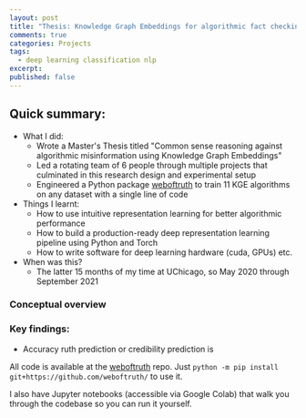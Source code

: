 ```yaml
---
layout: post
title: "Thesis: Knowledge Graph Embeddings for algorithmic fact checking"
comments: true
categories: Projects
tags:
  - deep learning classification nlp
excerpt:
published: false
---
```


## Quick summary:

- What I did:
    - Wrote a Master's Thesis titled "Common sense reasoning against algorithmic misinformation using Knowledge Graph Embeddings"
    - Led a rotating team of 6 people through multiple projects that culminated in this research design and experimental setup
    - Engineered a Python package [weboftruth](https://github.com/bakerwho/weboftruth) to train 11 KGE algorithms on any dataset with a single line of code
- Things I learnt:
    - How to use intuitive representation learning for better algorithmic performance
    - How to build a production-ready deep representation learning pipeline using Python and Torch
    - How to write software for deep learning hardware (cuda, GPUs) etc.
- When was this?
    - The latter 15 months of my time at UChicago, so May 2020 through September 2021

### Conceptual overview

### Key findings:
- Accuracy ruth prediction or credibility prediction is

All code is available at the [weboftruth](https://github.com/bakerwho/weboftruth) repo. Just `python -m pip install git+https://github.com/weboftruth/` to use it.

I also have Jupyter notebooks (accessible via Google Colab) that walk you through the codebase so you can run it yourself.
